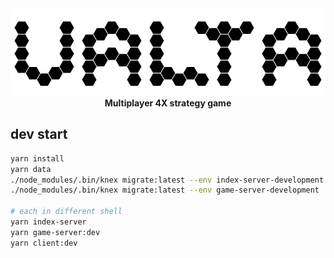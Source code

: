 <div align="center">
    <img src="logo.png" />
    <div><strong>Multiplayer 4X strategy game</strong></div>
</diV>

## dev start

```sh
yarn install
yarn data
./node_modules/.bin/knex migrate:latest --env index-server-development
./node_modules/.bin/knex migrate:latest --env game-server-development

# each in different shell
yarn index-server
yarn game-server:dev
yarn client:dev
```
